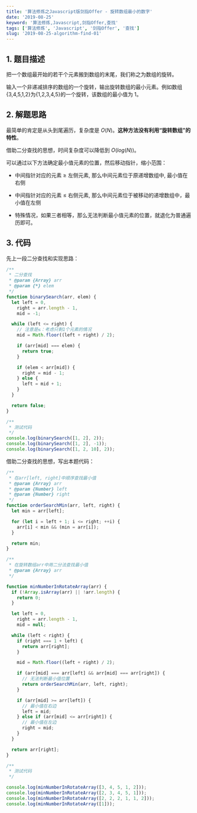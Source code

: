 ```yaml
---
title: '算法修炼之Javascript版剑指Offer - 旋转数组最小的数字'
date: '2019-08-25'
keyword: '算法修炼,Javascript,剑指Offer,查找'
tags: ['算法修炼', 'Javascript', '剑指Offer', '查找']
slug: '2019-08-25-algorithm-find-01'
---
```


## 1. 题目描述

把一个数组最开始的若干个元素搬到数组的末尾，我们称之为数组的旋转。

输入一个非递减排序的数组的一个旋转，输出旋转数组的最小元素。例如数组{3,4,5,1,2}为{1,2,3,4,5}的一个旋转，该数组的最小值为 1。

## 2. 解题思路

最简单的肯定是从头到尾遍历，复杂度是 $O(N)$。**这种方法没有利用“旋转数组”的特性**。

借助二分查找的思想，时间复杂度可以降低到 $O(log(N))$。

可以通过以下方法确定最小值元素的位置，然后移动指针，缩小范围：

- 中间指针对应的元素 ≥ 左侧元素, 那么中间元素位于原递增数组中, 最小值在右侧
- 中间指针对应的元素 ≤ 右侧元素, 那么中间元素位于被移动的递增数组中，最小值在左侧

- 特殊情况，如果三者相等，那么无法判断最小值元素的位置，就退化为普通遍历即可。

## 3. 代码

先上一段二分查找和实现思路：

```javascript
/**
 * 二分查找
 * @param {Array} arr
 * @param {*} elem
 */
function binarySearch(arr, elem) {
  let left = 0,
    right = arr.length - 1,
    mid = -1;

  while (left <= right) {
    // 注意是≤：考虑只剩1个元素的情况
    mid = Math.floor((left + right) / 2);

    if (arr[mid] === elem) {
      return true;
    }

    if (elem < arr[mid]) {
      right = mid - 1;
    } else {
      left = mid + 1;
    }
  }

  return false;
}

/**
 * 测试代码
 */
console.log(binarySearch([1, 2], 2));
console.log(binarySearch([1, 2], -1));
console.log(binarySearch([1, 2, 10], 2));
```

借助二分查找的思想，写出本题代码：

```javascript
/**
 * 在arr[left, right]中顺序查找最小值
 * @param {Array} arr
 * @param {Number} left
 * @param {Number} right
 */
function orderSearchMin(arr, left, right) {
  let min = arr[left];

  for (let i = left + 1; i <= right; ++i) {
    arr[i] < min && (min = arr[i]);
  }

  return min;
}

/**
 * 在旋转数组arr中用二分法查找最小值
 * @param {Array} arr
 */

function minNumberInRotateArray(arr) {
  if (!Array.isArray(arr) || !arr.length) {
    return 0;
  }

  let left = 0,
    right = arr.length - 1,
    mid = null;

  while (left < right) {
    if (right === 1 + left) {
      return arr[right];
    }

    mid = Math.floor((left + right) / 2);

    if (arr[mid] === arr[left] && arr[mid] === arr[right]) {
      // 无法判断最小值位置
      return orderSearchMin(arr, left, right);
    }

    if (arr[mid] >= arr[left]) {
      // 最小值在右边
      left = mid;
    } else if (arr[mid] <= arr[right]) {
      // 最小值在左边
      right = mid;
    }
  }

  return arr[right];
}

/**
 * 测试代码
 */

console.log(minNumberInRotateArray([3, 4, 5, 1, 2]));
console.log(minNumberInRotateArray([2, 3, 4, 5, 1]));
console.log(minNumberInRotateArray([2, 2, 2, 1, 1, 2]));
console.log(minNumberInRotateArray([1]));
```
